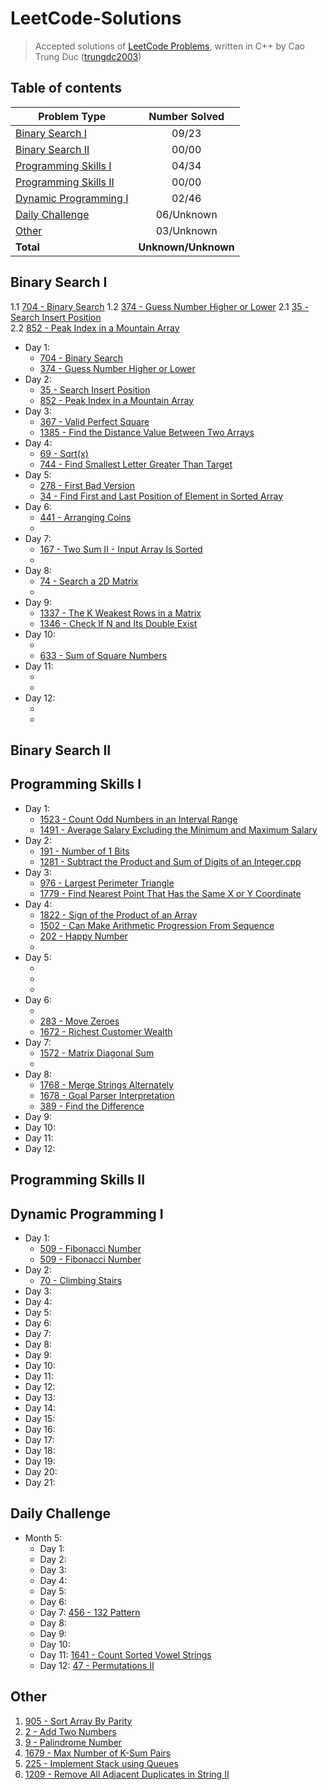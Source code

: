 # LeetCode-Solutions
> Accepted solutions of [LeetCode Problems](https://leetcode.com/problemset/all/), written in C++ by Cao Trung Duc ([trungdc2003](https://leetcode.com/trungdc2003/))

## Table of contents
|                   Problem Type                    | Number Solved |
|---------------------------------------------------|:-------------:|
| [Binary Search I](#Binary-Search-I)               |     09/23     |
| [Binary Search II](#Binary-Search-II)             |     00/00     |
| [Programming Skills I](#Programming-Skills-I)     |     04/34     |
| [Programming Skills II](#Programming-Skills-II)   |     00/00     |
| [Dynamic Programming I](#Dynamic-Programming-I)   |     02/46     |
| [Daily Challenge](#Daily-Challenge)               |   06/Unknown  |
| [Other](#Other)                                   |   03/Unknown  |
| **Total**                                         |**Unknown/Unknown**|

## Binary Search I
1.1 [704 - Binary Search](source/704%20-%20Binary%20Search.cpp) 
1.2 [374 - Guess Number Higher or Lower](source/374%20-%20Guess%20Number%20Higher%20or%20Lower.cpp) 
2.1 [35 - Search Insert Position](source/35%20-%20Search%20Insert%20Position.cpp)  
2.2 [852 - Peak Index in a Mountain Array](source/852%20-%20Peak%20Index%20in%20a%20Mountain%20Array.cpp) 

- Day 1:
  - [704 - Binary Search](source/704%20-%20Binary%20Search.cpp)
  - [374 - Guess Number Higher or Lower](source/374%20-%20Guess%20Number%20Higher%20or%20Lower.cpp)
- Day 2:
  - [35 - Search Insert Position](source/35%20-%20Search%20Insert%20Position.cpp)
  - [852 - Peak Index in a Mountain Array](source/852%20-%20Peak%20Index%20in%20a%20Mountain%20Array.cpp)
- Day 3:
  - [367 - Valid Perfect Square](source/367%20-%20Valid%20Perfect%20Square.cpp)
  - [1385 - Find the Distance Value Between Two Arrays](source/1385%20-%20Find%20the%20Distance%20Value%20Between%20Two%20Arrays.cpp)
- Day 4:
  - [69 - Sqrt(x)](source/69%20-%20Sqrt(x).cpp)
  - [744 - Find Smallest Letter Greater Than Target](source/744%20-%20Find%20Smallest%20Letter%20Greater%20Than%20Target.cpp)
- Day 5:
  - [278 - First Bad Version](source/278%20-%20First%20Bad%20Version.cpp)
  - [34 - Find First and Last Position of Element in Sorted Array](source/34%20-%20Find%20First%20and%20Last%20Position%20of%20Element%20in%20Sorted%20Array.cpp)
- Day 6:
  - [441 - Arranging Coins](source/441%20-%20Arranging%20Coins.cpp)
  - []()
- Day 7:
  - [167 - Two Sum II - Input Array Is Sorted](source/167%20-%20Two%20Sum%20II%20-%20Input%20Array%20Is%20Sorted.cpp)
  - []()
- Day 8:
  - [74 - Search a 2D Matrix](source/74%20-%20Search%20a%202D%20Matrix.cpp)
  - []()
- Day 9:
  - [1337 - The K Weakest Rows in a Matrix](source/1337%20-%20The%20K%20Weakest%20Rows%20in%20a%20Matrix.cpp)
  - [1346 - Check If N and Its Double Exist](source/1346%20-%20Check%20If%20N%20and%20Its%20Double%20Exist.cpp)
- Day 10:
  - []()
  - [633 - Sum of Square Numbers](source/633%20-%20Sum%20of%20Square%20Numbers.cpp)
- Day 11:
  - []()
  - []()
- Day 12:
  - []()
  - []()

## Binary Search II


## Programming Skills I
- Day 1:
  - [1523 - Count Odd Numbers in an Interval Range](source/1523%20-%20Count%20Odd%20Numbers%20in%20an%20Interval%20Range.cpp)
  - [1491 - Average Salary Excluding the Minimum and Maximum Salary](source/1491%20-%20Average%20Salary%20Excluding%20the%20Minimum%20and%20Maximum%20Salary.cpp)
- Day 2:
  - [191 - Number of 1 Bits](source/191%20-%20Number%20of%201%20Bits.cpp)
  - [1281 - Subtract the Product and Sum of Digits of an Integer.cpp](source/1281%20-%20Subtract%20the%20Product%20and%20Sum%20of%20Digits%20of%20an%20Integer.cpp)
- Day 3:
  - [976 - Largest Perimeter Triangle](source/976%20-%20Largest%20Perimeter%20Triangle.cpp)
  - [1779 - Find Nearest Point That Has the Same X or Y Coordinate](source/1779%20-%20Find%20Nearest%20Point%20That%20Has%20the%20Same%20X%20or%20Y%20Coordinate.cpp)
- Day 4:
  - [1822 - Sign of the Product of an Array](source/1822%20-%20Sign%20of%20the%20Product%20of%20an%20Array.cpp)
  - [1502 - Can Make Arithmetic Progression From Sequence](source/1502%20-%20Can%20Make%20Arithmetic%20Progression%20From%20Sequence.cpp)
  - [202 - Happy Number](source/202%20-%20Happy%20Number.cpp)
  - []()
- Day 5:
  - []()
  - []()
  - []()
- Day 6:
  - []()
  - [283 - Move Zeroes](source/283%20-%20Move%20Zeroes.cpp)
  - [1672 - Richest Customer Wealth](source/1672%20-%20Richest%20Customer%20Wealth.cpp)
- Day 7:
  - [1572 - Matrix Diagonal Sum](source/1572%20-%20Matrix%20Diagonal%20Sum.cpp)
  - []()
- Day 8:
  - [1768 - Merge Strings Alternately](source/1768%20-%20Merge%20Strings%20Alternately.cpp)
  - [1678 - Goal Parser Interpretation](source/1678%20-%20Goal%20Parser%20Interpretation.cpp)
  - [389 - Find the Difference](source/389%20-%20Find%20the%20Difference.cpp)
- Day 9:
- Day 10:
- Day 11:
- Day 12:

## Programming Skills II


## Dynamic Programming I
- Day 1:
  - [509 - Fibonacci Number](source/509%20-%20Fibonacci%20Number)
  - [509 - Fibonacci Number](source/1137%20-%20N-th%20Tribonacci%20Number.cpp)
- Day 2:
  - [70 - Climbing Stairs](source/70%20-%20Climbing%20Stairs.cpp)
- Day 3:
- Day 4:
- Day 5:
- Day 6:
- Day 7:
- Day 8:
- Day 9:
- Day 10:
- Day 11:
- Day 12:
- Day 13:
- Day 14:
- Day 15:
- Day 16:
- Day 17:
- Day 18:
- Day 19:
- Day 20:
- Day 21:


## Daily Challenge
- Month 5:
  - Day 1: 
  - Day 2:
  - Day 3:
  - Day 4:
  - Day 5:
  - Day 6: 
  - Day 7: [456 - 132 Pattern](source/456%20-%20132%20Pattern.cpp)
  - Day 8:
  - Day 9:
  - Day 10: 
  - Day 11: [1641 - Count Sorted Vowel Strings](source/1641%20-%20Count%20Sorted%20Vowel%20Strings.cpp)
  - Day 12: [47 - Permutations II](source/47%20-%20Permutations%20II.cpp)


## Other
1. [905 - Sort Array By Parity](source/905%20-%20Sort%20Array%20By%20Parity.cpp)
2. [2 - Add Two Numbers](source/2%20-%20Add%20Two%20Numbers.cpp)
3. [9 - Palindrome Number](source/9%20-%20Palindrome%20Number.cpp)
4. [1679 - Max Number of K-Sum Pairs](source/1679%20-%20Max%20Number%20of%20K-Sum%20Pairs.cpp)
5. [225 - Implement Stack using Queues](source/225%20-%20Implement%20Stack%20using%20Queues.cpp)
6. [1209 - Remove All Adjacent Duplicates in String II](source/1209%20-%20Remove%20All%20Adjacent%20Duplicates%20in%20String%20II.cpp)
